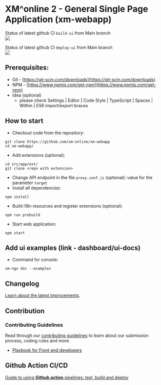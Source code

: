 # XM^online 2 - General Single Page Application (xm-webapp)

Status of latest github CI `build-ui` from Main branch<br>
<img src="https://github.com/xm-online/xm-webapp/workflows/build-ui/badge.svg?branch=main"><br>

Status of latest github CI `deploy-ui` from Main branch<br>
<img src="https://github.com/xm-online/xm-webapp/workflows/deploy-ui/badge.svg?branch=main"><br>

## Prerequisites:
* Git - [https://git-scm.com/downloads](https://git-scm.com/downloads)
* NPM - [https://www.npmjs.com/get-npm](https://www.npmjs.com/get-npm)
* Idea (optional)
  * please check Settings | Editor | Code Style | TypeScript | Spaces | Within | ES6 import/export braces

## How to start
* Checkout code from the repository:
```
git clone https://github.com/xm-online/xm-webapp
cd xm-webapp/
```
* Add extensions (optional):
```
cd src/app/ext/
git clone <repo with extension>
```
* Change API endpoint in the file `proxy.conf.js` (optional):
value for the parameter `target`
* Install all dependencies:
```
npm install
```
* Build i18n resources and register extensions (optional):
```
npm run prebuild
```
* Start web application:
```
npm start
```

## Add ui examples (link - dashboard/ui-docs)
* Command for console:
```
xm-ngx doc --examples
```

## Changelog

[Learn about the latest improvements][changelog].

## Contribution

### Contributing Guidelines

Read through our [contributing guidelines][contributing] to learn about our submission process, coding rules and more.

* [Playbook for Front end developers](https://github.com/xm-online/xm-online/wiki/Playbook-for-Front-end-developers)

[changelog]: CHANGELOG.md
[contributing]: CONTRIBUTING.md

## Github Action CI/CD
[Guide to using **Github action** pipelines: test, build and deploy](https://github.com/xm-online/xm-webapp/wiki/Github-Action-CI-CD)
